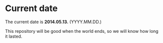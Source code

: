 # Current date

The current date is **2014.05.13.** (YYYY.MM.DD.)

This repository will be good when the world ends, so we will know how long it lasted.